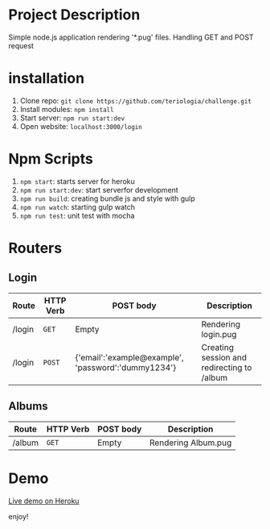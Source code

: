 # Project Description
Simple node.js application rendering '*.pug' files. Handling GET and POST request

# installation
1. Clone repo: `git clone https://github.com/teriologia/challenge.git`
2. Install modules: `npm install`
3. Start server: `npm run start:dev`
4. Open website: `localhost:3000/login`

# Npm Scripts
1. `npm start`:  starts server for heroku
2. `npm run start:dev`: start serverfor development
3. `npm run build`: creating bundle js and style with gulp
4. `npm run watch`: starting gulp watch
5. `npm run test`: unit test with mocha 

# Routers
## Login

| Route | HTTP Verb	 | POST body	 | Description	 |
| --- | --- | --- | --- |
| /login | `GET` | Empty | Rendering login.pug |
| /login | `POST` | {'email':'example@example', 'password':'dummy1234'}| Creating session and redirecting to /album |

## Albums

| Route | HTTP Verb	 | POST body	 | Description	 |
| --- | --- | --- | --- |
| /album | `GET` | Empty | Rendering Album.pug |

# Demo
[Live demo on Heroku](http://zingat-challenge.herokuapp.com/login)

enjoy!
